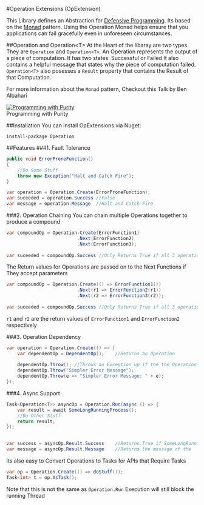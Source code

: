 #Operation Extensions (OpExtension)

This Library defines an Abstraction for [Defensive Programming](http://en.wikipedia.org/wiki/Defensive_programming). 
Its based on the [Monad](http://en.wikipedia.org/wiki/Monad_%28functional_programming%29) pattern.
Using the Operation Monad helps ensure that you applications can fail gracefully even in unforeseen circumstances.

##Operation and Operation&lt;T&gt;
At the Heart of the libaray are two types. They are `Operation` and `Operation<T>`. 
An Operation represents the output of a piece of computation. It has two states: Successful or Failed
It also contains a helpful message that states why the piece of computation failed. `Operation<T>` 
also posesses a `Result` property that contains the Result of that Computation.

For more information about the `Monad` pattern, Checkout this Talk by Ben Albahari

[![Programming with Purity](http://img.youtube.com/vi/aZCzG2I8Hds/mqdefault.jpg)](http://www.youtube.com/watch?v=aZCzG2I8Hds)<br/>
Programming with Purity

##Installation 
You can install OpExtensions via Nuget:

<code>install-package Operation</code>

##Features
###1. Fault Tolerance

```csharp
public void ErrorProneFunction()
{
	//Do Some Stuff
	throw new Exception("Halt and Catch Fire");
}

var operation = Operation.Create(ErrorProneFunction);
var suceeded = operation.Success //False
var message = operation.Message  //Halt and Catch Fire
```

###2. Operation Chaining
You can chain multiple Operations together to produce a compound 

```csharp
var compoundOp = Operation.Create(ErrorFunction1)
						  .Next(ErrorFunction2)
						  .Next(ErrorFunction3);
							  
var suceeded = compoundOp.Success //Only Returns True if all 3 operations Succeeded
```

The Return values for Operations are passed on to the Next Functions if They accept parameters

```csharp
var compoundOp = Operation.Create(() => ErrorFunction1())
						  .Next(r1 => ErrorFunction2(r1))
						  .Next(r2 => ErrorFunction3(r2));
						  							  
var suceeded = compoundOp.Success //Only Returns True if all 3 operations Succeeded
```
`r1` and `r2` are the return values of `ErrorFunction1` and `ErrorFunction2` respectively

###3. Operation Dependency

```csharp
var operation = Operation.Create(() => {
	var dependentOp = DependentOp();	//Returns an Operation
		
	dependentOp.Throw(); //Throws an Exception up if the the Operation did not succeed
	dependentOp.Throw("Simpler Error Message");
	dependentOp.Throw(e => "Simpler Error Message: " + e);
});
```

###4. Async Support
```csharp
Task<Operation<T>> asyncOp = Operation.Run(async () => {
	var result = await SomeLongRunningProcess();
	//Do Other Stuff
	return result;
});
	

var success = asyncOp.Result.Success	//Returns True if SomeLongRunningProcess() suceeds
var message = asyncOp.Result.Message	//Returns the message of the 
```

Its also easy to Convert Operations to Tasks for APIs that Require Tasks

```csharp
var op = Operation.Create(() => doStuff());
Task<int> t = op.AsTask();
```

Note that this is not the same as `Operation.Run` Execution will still block the running Thread